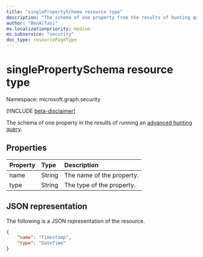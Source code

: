 ```yaml
---
title: "singlePropertySchema resource type"
description: "The schema of one property from the results of hunting query API"
author: "BenAlfasi"
ms.localizationpriority: medium
ms.subservice: "security"
doc_type: resourcePageType
---
```


# singlePropertySchema resource type

Namespace: microsoft.graph.security

[!INCLUDE [beta-disclaimer](../../includes/beta-disclaimer.md)]

The schema of one property in the results of running an [advanced hunting query](../api/security-security-runhuntingquery.md).

## Properties
|Property|Type|Description|
|:---|:---|:---|
|name|String|The name of the property.|
|type|String|The type of the property.|

## JSON representation
The following is a JSON representation of the resource.
<!-- {
  "blockType": "resource",
  "@odata.type": "microsoft.graph.security.singlePropertySchema"
}
-->
``` json
{
    "name": "Timestamp",
    "type": "DateTime"
}
```